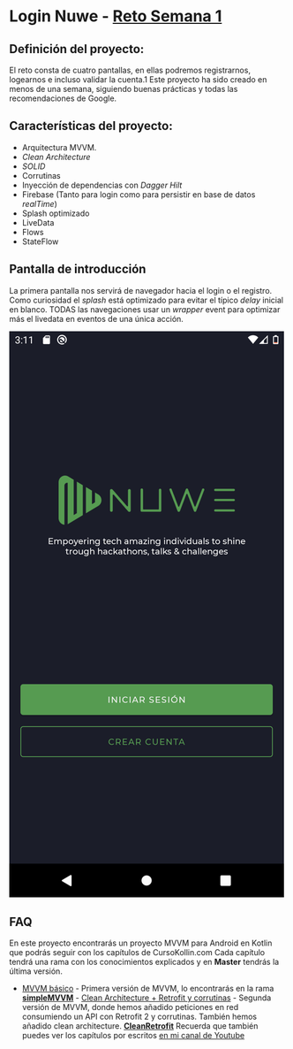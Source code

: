 # Login Nuwe - [Reto Semana 1](https://nuwe.io/challenge/reto-mobile-individual-semana-1)

## Definición del proyecto:

El reto consta de cuatro pantallas, en ellas podremos registrarnos, logearnos e incluso validar la cuenta.1
Este proyecto ha sido creado en menos de una semana, siguiendo buenas prácticas y todas las recomendaciones de Google.

## Características del proyecto:

- Arquitectura MVVM.
- *Clean Architecture*
- *SOLID*
- Corrutinas
- Inyección de dependencias con *Dagger Hilt*
- Firebase (Tanto para login como para persistir en base de datos *realTime*)
- Splash optimizado
- LiveData
- Flows
- StateFlow

## Pantalla de introducción
La primera pantalla nos servirá de navegador hacia el login o el registro. Como curiosidad el *splash* está optimizado para evitar el típico *delay* inicial en blanco.
TODAS las navegaciones usar un *wrapper* event para optimizar más el livedata en eventos de una única acción.

![IntroductionView](./docs/introductionview.png)


## FAQ

En este proyecto encontrarás un proyecto MVVM para Android en Kotlin que podrás seguir con los capítulos de CursoKollin.com Cada capítulo tendrá una rama con los conocimientos explicados y en **Master** tendrás la última versión.
- [MVVM básico](https://cursokotlin.com/mvvm-en-android-con-kotlin-livedata-y-view-binding-android-architecture-components) - Primera versión de MVVM, lo encontrarás en la rama [**simpleMVVM**](https://github.com/ArisGuimera/SimpleAndroidMVVM/tree/simpleMVVM) - [Clean Architecture + Retrofit y corrutinas](https://cursokotlin.com/mvvm-en-android-con-kotlin-implementando-retrofit-corrutinas-y-clean-architecture/) - Segunda versión de MVVM, donde hemos añadido peticiones en red consumiendo un API con Retrofit 2 y corrutinas. También hemos añadido clean architecture. [**CleanRetrofit**](https://github.com/ArisGuimera/SimpleAndroidMVVM/tree/CleanRetrofit) Recuerda que también puedes ver los capítulos por escritos [en mi canal de Youtube](https://youtube.com/c/aristidevs)